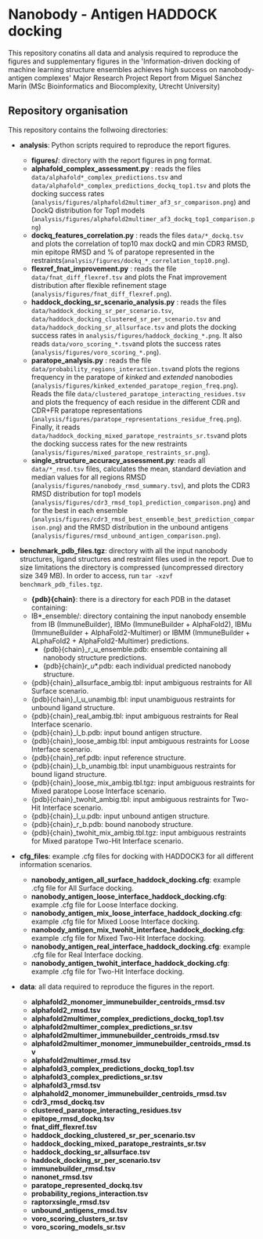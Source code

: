 # Nanobody - Antigen HADDOCK docking

This repository conatins all data and analysis required to reproduce the figures and supplementary figures in the 'Information-driven docking of machine learning structure ensembles achieves high success on nanobody-antigen complexes' Major Research Project Report from Miguel Sánchez Marín (MSc Bioinformatics and Biocomplexity, Utrecht University)

## Repository organisation
This repository contains the follwoing directories:
* **analysis**: Python scripts required to reproduce the report figures.
  * **figures/**: directory with the report figures in png format.
  - **alphafold_complex_assessment.py** : reads the files `data/alphafold*_complex_predictions.tsv` and `data/alphafold*_complex_predictions_dockq_top1.tsv` and plots the docking success rates (`analysis/figures/alphafold2multimer_af3_sr_comparison.png`) and DockQ distribution for Top1 models (`analysis/figures/alphafold2multimer_af3_dockq_top1_comparison.png`)
  - **dockq_features_correlation.py** : reads the files `data/*_dockq.tsv` and plots the correlation of top10 max dockQ and min CDR3 RMSD, min epitope RMSD and % of paratope represented in the restraints(`analysis/figures/dockq_*_correlation_top10.png`).
  - **flexref_fnat_improvement.py** : reads the file `data/fnat_diff_flexref.tsv` and plots the Fnat improvement distribution after flexible refinement stage (`analysis/figures/fnat_diff_flexref.png`).
  - **haddock_docking_sr_scenario_analysis.py** : reads the files `data/haddock_docking_sr_per_scenario.tsv`, `data/haddock_docking_clustered_sr_per_scenario.tsv` and `data/haddock_docking_sr_allsurface.tsv` and plots the docking success rates in `analysis/figures/haddock_docking_*.png`. It also reads `data/voro_scoring_*.tsv`and plots the success rates (`analysis/figures/voro_scoring_*.png`).
  - **paratope_analysis.py** : reads the file `data/probability_regions_interaction.tsv`and plots the regions frequency in the paratope of _kinked_ and _extended_ nanobodies (`analysis/figures/kinked_extended_paratope_region_freq.png`). Reads the file `data/clustered_paratope_interacting_residues.tsv` and plots the frequency of each residue in the different CDR and CDR+FR paratope representations (`analysis/figures/paratope_representations_residue_freq.png`). Finally, it reads `data/haddock_docking_mixed_paratope_restraints_sr.tsv`and plots the docking success rates for the new restraints (`analysis/figures/mixed_paratope_restraints_sr.png`).
  - **single_structure_accuracy_assessment.py**: reads all `data/*_rmsd.tsv` files, calculates the mean, standard deviation and median values for all regions RMSD (`analysis/figures/nanobody_rmsd_summary.tsv`), and plots the CDR3 RMSD distribution for top1 models (`analysis/figures/cdr3_rmsd_top1_prediction_comparison.png`) and for the best in each ensemble (`analysis/figures/cdr3_rmsd_best_ensemble_best_prediction_comparison.png`) and the RMSD distribution in the unbound antigens (`analysis/figures/rmsd_unbound_antigen_comparison.png`).

* **benchmark_pdb_files.tgz**: directory with all the input nanobody structures, ligand structures and restraint files used in the report. Due to size limitations the directory is compressed (uncompressed directory size 349 MB). In order to access, run `tar -xzvf benchmark_pdb_files.tgz`.
  * **{pdb}{chain}**: there is a directory for each PDB in the dataset containing:
   * IB*_ensemble/: directory containing the input nanobody ensemble from IB (ImmuneBuilder), IBMo (ImmuneBuilder + AlphaFold2), IBMu (ImmuneBuilder + AlphaFold2-Multimer) or IBMM (ImmuneBuilder + ALphaFold2 + AlphaFold2-Multimer) predictions.
      - {pdb}{chain}_r_u_ensemble.pdb: ensemble containing all nanobody structure predictions.
      - {pdb}{chain}_r_u_*.pdb: each individual predicted nanobody structure.
    - {pdb}{chain}_allsurface_ambig.tbl: input ambiguous restraints for All Surface scenario.
    - {pdb}{chain}_l_u_unambig.tbl: input unambiguous restraints for unbound ligand structure.
    - {pdb}{chain}_real_ambig.tbl: input ambiguous restraints for Real Interface scenario.
    - {pdb}{chain}_l_b.pdb: input bound antigen structure.
    - {pdb}{chain}_loose_ambig.tbl: input ambiguous restraints for Loose Interface scenario.
    - {pdb}{chain}_ref.pdb: input reference structure.      
    - {pdb}{chain}_l_b_unambig.tbl: input unambiguous restraints for bound ligand structure.
    - {pdb}{chain}_loose_mix_ambig.tbl.tgz: input ambiguous restraints for Mixed paratope Loose Interface scenario.
    - {pdb}{chain}_twohit_ambig.tbl: input ambiguous restraints for Two-Hit Interface scenario.
    - {pdb}{chain}_l_u.pdb: input unbound antigen structure.
    - {pdb}{chain}_r_b.pdb: bound nanobody structure.
    - {pdb}{chain}_twohit_mix_ambig.tbl.tgz: input ambiguous restraints for Mixed paratope Two-Hit Interface scenario.

* **cfg_files**: example .cfg files for docking with HADDOCK3 for all different information scenarios.
  - **nanobody_antigen_all_surface_haddock_docking.cfg**: example .cfg file for All Surface docking.
  - **nanobody_antigen_loose_interface_haddock_docking.cfg**: example .cfg file for Loose Interface docking.
  - **nanobody_antigen_mix_loose_interface_haddock_docking.cfg**: example .cfg file for Mixed Loose Interface docking.
  - **nanobody_antigen_mix_twohit_interface_haddock_docking.cfg**: example .cfg file for Mixed Two-Hit Interface docking.
  - **nanobody_antigen_real_interface_haddock_docking.cfg**: example .cfg file for Real Interface docking.
  - **nanobody_antigen_twohit_interface_haddock_docking.cfg**: example .cfg file for Two-Hit Interface docking.
  
* **data**: all data required to reproduce the figures in the report.
  - **alphafold2_monomer_immunebuilder_centroids_rmsd.tsv**
  - **alphafold2_rmsd.tsv**
  - **alphafold2multimer_complex_predictions_dockq_top1.tsv**
  - **alphafold2multimer_complex_predictions_sr.tsv**
  - **alphafold2multimer_immunebuilder_centroids_rmsd.tsv**
  - **alphafold2multimer_monomer_immunebuilder_centroids_rmsd.tsv**
  - **alphafold2multimer_rmsd.tsv**
  - **alphafold3_complex_predictions_dockq_top1.tsv**
  - **alphafold3_complex_predictions_sr.tsv**
  - **alphafold3_rmsd.tsv**
  - **alphahold2_monomer_immunebuilder_centroids_rmsd.tsv**
  - **cdr3_rmsd_dockq.tsv**
  - **clustered_paratope_interacting_residues.tsv**
  - **epitope_rmsd_dockq.tsv**
  - **fnat_diff_flexref.tsv**
  - **haddock_docking_clustered_sr_per_scenario.tsv**
  - **haddock_docking_mixed_paratope_restraints_sr.tsv**
  - **haddock_docking_sr_allsurface.tsv**
  - **haddock_docking_sr_per_scenario.tsv**
  - **immunebuilder_rmsd.tsv**
  - **nanonet_rmsd.tsv**
  - **paratope_represented_dockq.tsv**
  - **probability_regions_interaction.tsv**
  - **raptorxsingle_rmsd.tsv**
  - **unbound_antigens_rmsd.tsv**
  - **voro_scoring_clusters_sr.tsv**
  - **voro_scoring_models_sr.tsv**
